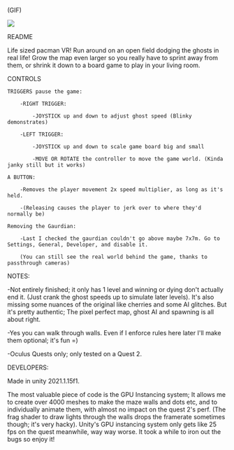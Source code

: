 (GIF)

![](https://github.com/bendzz/OutdoorPacmanVR/blob/main/0_WIP/Gif%20(1220).gif)

README

Life sized pacman VR! Run around on an open field dodging the ghosts in real life! Grow the map even larger so you really have to sprint away from them, or shrink it down to a board game to play in your living room.

CONTROLS

	TRIGGERS pause the game:

		-RIGHT TRIGGER: 
			
			-JOYSTICK up and down to adjust ghost speed (Blinky demonstrates)
			
		-LEFT TRIGGER:
		
			-JOYSTICK up and down to scale game board big and small
			
			-MOVE OR ROTATE the controller to move the game world. (Kinda janky still but it works)
			
	A BUTTON:
	
		-Removes the player movement 2x speed multiplier, as long as it's held.
		
		-(Releasing causes the player to jerk over to where they'd normally be)
		
	Removing the Gaurdian:
	
		-Last I checked the gaurdian couldn't go above maybe 7x7m. Go to Settings, General, Developer, and disable it. 
		
		(You can still see the real world behind the game, thanks to passthrough cameras)

NOTES:

-Not entirely finished; it only has 1 level and winning or dying don't actually end it. (Just crank the ghost speeds up to simulate later levels). It's also missing some nuances of the original like cherries and some AI glitches. But it's pretty authentic; The pixel perfect map, ghost AI and spawning is all about right.

-Yes you can walk through walls. Even if I enforce rules here later I'll make them optional; it's fun =)

-Oculus Quests only; only tested on a Quest 2.


DEVELOPERS:

Made in unity 2021.1.15f1. 

The most valuable piece of code is the GPU Instancing system; It allows me to create over 4000 meshes to make the maze walls and dots etc, and to individually animate them, with almost no impact on the quest 2's perf. (The frag shader to draw lights through the walls drops the framerate sometimes though; it's very hacky). Unity's GPU instancing system only gets like 25 fps on the quest meanwhile, way way worse. It took a while to iron out the bugs so enjoy it!
